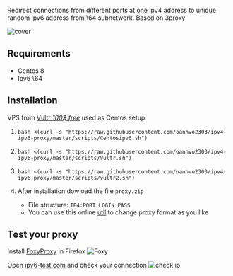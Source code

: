 Redirect connections from different ports at one ipv4 address to unique random ipv6 address from \64 subnetwork. Based on 3proxy

![cover](cover.svg)

## Requirements
- Centos 8
- Ipv6 \64

## Installation
VPS from [Vultr *100$ free*](https://www.vultr.com/?ref=8879184) used as Centos setup 

1. `bash <(curl -s "https://raw.githubusercontent.com/oanhvo2303/ipv4-ipv6-proxy/master/scripts/Centosipv6.sh")`
2. `bash <(curl -s "https://raw.githubusercontent.com/oanhvo2303/ipv4-ipv6-proxy/master/scripts/Vultr.sh")`
3. `bash <(curl -s "https://raw.githubusercontent.com/oanhvo2303/ipv4-ipv6-proxy/master/scripts/vultr2.sh")`

1. After installation dowload the file `proxy.zip`
   * File structure: `IP4:PORT:LOGIN:PASS`
   * You can use this online [util](http://buyproxies.org/panel/format.php
) to change proxy format as you like

## Test your proxy

Install [FoxyProxy](https://addons.mozilla.org/en-US/firefox/addon/foxyproxy-standard/) in Firefox
![Foxy](foxyproxy.png)

Open [ipv6-test.com](http://ipv6-test.com/) and check your connection
![check ip](check_ip.png)
